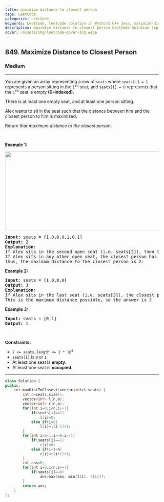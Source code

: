 ```yaml
---
title: maximize distance to closest person
tags: LeetCode
categories: LeetCode
keywords: LeetCode, leetcode solution in Python3 C++ Java, maximize-distance-to-closest-person solution
description: maximize distance to closest person LeetCode Solution Explained
cover: /assets/img/leetcode-cover-img.webp
---
```



<h2>849. Maximize Distance to Closest Person</h2><h3>Medium</h3><hr><div><p>You are given an array representing a row of <code>seats</code> where <code>seats[i] = 1</code> represents a person sitting in the <code>i<sup>th</sup></code> seat, and <code>seats[i] = 0</code> represents that the <code>i<sup>th</sup></code> seat is empty <strong>(0-indexed)</strong>.</p>

<p>There is at least one empty seat, and at least one person sitting.</p>

<p>Alex wants to sit in the seat such that the distance between him and the closest person to him is maximized.&nbsp;</p>

<p>Return <em>that maximum distance to the closest person</em>.</p>

<p>&nbsp;</p>
<p><strong>Example 1:</strong></p>
<img alt="" src="https://assets.leetcode.com/uploads/2020/09/10/distance.jpg" style="width: 650px; height: 257px;">
<pre><strong>Input:</strong> seats = [1,0,0,0,1,0,1]
<strong>Output:</strong> 2
<strong>Explanation: </strong>
If Alex sits in the second open seat (i.e. seats[2]), then the closest person has distance 2.
If Alex sits in any other open seat, the closest person has distance 1.
Thus, the maximum distance to the closest person is 2.
</pre>

<p><strong>Example 2:</strong></p>

<pre><strong>Input:</strong> seats = [1,0,0,0]
<strong>Output:</strong> 3
<strong>Explanation: </strong>
If Alex sits in the last seat (i.e. seats[3]), the closest person is 3 seats away.
This is the maximum distance possible, so the answer is 3.
</pre>

<p><strong>Example 3:</strong></p>

<pre><strong>Input:</strong> seats = [0,1]
<strong>Output:</strong> 1
</pre>

<p>&nbsp;</p>
<p><strong>Constraints:</strong></p>

<ul>
	<li><code>2 &lt;= seats.length &lt;= 2 * 10<sup>4</sup></code></li>
	<li><code>seats[i]</code>&nbsp;is <code>0</code> or&nbsp;<code>1</code>.</li>
	<li>At least one seat is <strong>empty</strong>.</li>
	<li>At least one seat is <strong>occupied</strong>.</li>
</ul>
</div>

---




```cpp
class Solution {
public:
    int maxDistToClosest(vector<int>& seats) {
        int n=seats.size();
        vector<int> l(n,n);
        vector<int> r(n,n);
        for(int i=0;i<n;i++){
            if(seats[i]==1)
                l[i]=0;
            else if(i>0)
                l[i]=l[i-1]+1;
        }
        for(int i=n-1;i>=0;i--){
            if(seats[i]==1)
                r[i]=0;
            else if(i+1<n)
                r[i]=r[i+1]+1;
        }
        int ans=0;
        for(int i=0;i<n;i++){
            if(seats[i]==0)
                ans=max(ans, min(l[i], r[i]));
        }
        return ans;
    }
};
```
